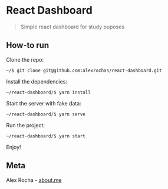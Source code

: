 # React Dashboard
> Simple react dashboard for study puposes

## How-to run

Clone the repo:

```
~/$ git clone git@github.com:alexrochas/react-dashboard.git
```

Install the dependencies:

```
~/react-dashboard/$ yarn install
```

Start the server with fake data:

```
~/react-dashboard/$ yarn serve
```

Run the project:

```
~/react-dashboard/$ yarn start
```

Enjoy!

## Meta

Alex Rocha - [about.me](http://about.me/alex.rochas)
